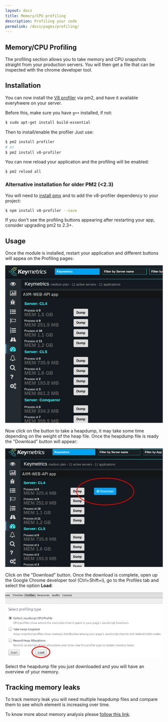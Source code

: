 ```yaml
---
layout: docs
title: Memory/CPU profiling
description: Profiling your code
permalink: /docs/pages/profiling/
---
```


## Memory/CPU Profiling

The profiling section allows you to take memory and CPU snapshots straight from your production servers. You will then get a file that can be inspected with the chrome developer tool.

## Installation

You can now install the [V8 profiler](https://www.npmjs.com/package/v8-profiler) via pm2, and have it available everyhwere on your server.

Before this, make sure you have `g++` installed, if not:

```bash
$ sudo apt-get install build-essential
```

Then to install/enable the profiler Just use:

```bash
$ pm2 install profiler
# or
$ pm2 install v8-profiler
```

You can now reload your application and the profiling will be enabled:

```bash
$ pm2 reload all
```

### Alternative installation for older PM2 (<2.3)

You will need to [install pmx](/docs/usage/install-pmx/) and to add the v8-profiler dependency to your project:

```bash
$ npm install v8-profiler --save
```

If you don't see the profiling buttons appearing after restarting your app, consider upgrading pm2 to 2.3+.

## Usage

Once the module is installed, restart your application and different buttons will appea on the Profiling pages:

<img src="/images/heapdump.png" alt="Heapdump"/>

Now click on the button to take a heapdump, it may take some time depending on the weight of the heap file. Once the heapdump file is ready the "Download" button will appear:

<img src="/images/heap2.png" alt="Heapdump"/>

Click on the "Download" button. Once the download is complete, open up the Google Chrome developer tool (Ctrl+Shift+i), go to the Profiles tab and select the option **Load**:

<img src="/images/heap3.png" alt="Heapdump"/>

Select the heapdump file you just downloaded and you will have an overview of your memory.

## Tracking memory leaks

To track memory leak you will need multiple heapdump files and compare them to see which element is increasing over time.

To know more about memory analysis please [follow this link](https://developer.chrome.com/devtools/docs/heap-profiling).
